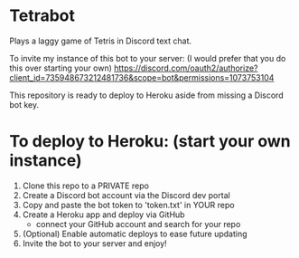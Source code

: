 # Tetrabot
Plays a laggy game of Tetris in Discord text chat.

To invite my instance of this bot to your server: (I would prefer that you do this over starting your own)
https://discord.com/oauth2/authorize?client_id=735948673212481736&scope=bot&permissions=1073753104

This repository is ready to deploy to Heroku aside from missing a Discord bot key.

# To deploy to Heroku: (start your own instance)
1. Clone this repo to a PRIVATE repo
2. Create a Discord bot account via the Discord dev portal
3. Copy and paste the bot token to 'token.txt' in YOUR repo
4. Create a Heroku app and deploy via GitHub 
    - connect your GitHub account and search for your repo
5. (Optional) Enable automatic deploys to ease future updating
6. Invite the bot to your server and enjoy!
